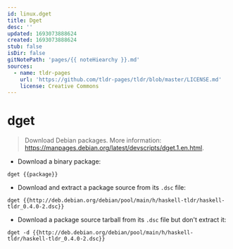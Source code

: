 ```yaml
---
id: linux.dget
title: Dget
desc: ''
updated: 1693073888624
created: 1693073888624
stub: false
isDir: false
gitNotePath: 'pages/{{ noteHiearchy }}.md'
sources:
  - name: tldr-pages
    url: 'https://github.com/tldr-pages/tldr/blob/master/LICENSE.md'
    license: Creative Commons
---
```

# dget

> Download Debian packages.
> More information: <https://manpages.debian.org/latest/devscripts/dget.1.en.html>.

- Download a binary package:

`dget {{package}}`

- Download and extract a package source from its `.dsc` file:

`dget {{http://deb.debian.org/debian/pool/main/h/haskell-tldr/haskell-tldr_0.4.0-2.dsc}}`

- Download a package source tarball from its `.dsc` file but don't extract it:

`dget -d {{http://deb.debian.org/debian/pool/main/h/haskell-tldr/haskell-tldr_0.4.0-2.dsc}}`

